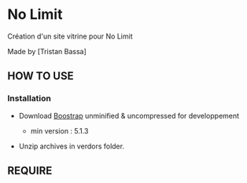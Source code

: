 # No Limit
Création d'un site vitrine pour No Limit

Made by [Tristan Bassa]

## HOW TO USE
### Installation
- Download [Boostrap](https://getbootstrap.com/docs/5.1/getting-started/download/) unminified & uncompressed for developpement
    - min version : 5.1.3

- Unzip archives in verdors folder.

## REQUIRE
